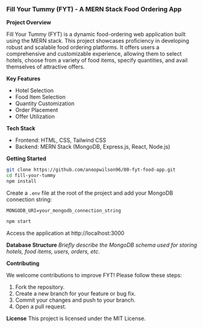 
### Fill Your Tummy (FYT) - A MERN Stack Food Ordering App

**Project Overview**

Fill Your Tummy (FYT) is a dynamic food-ordering web application built using the MERN stack. This project showcases proficiency in developing robust and scalable food ordering platforms. It offers users a comprehensive and customizable experience, allowing them to select hotels, choose from a variety of food items, specify quantities, and avail themselves of attractive offers.

**Key Features**

* Hotel Selection
* Food Item Selection
* Quantity Customization
* Order Placement
* Offer Utilization

**Tech Stack**

* Frontend: HTML, CSS, Tailwind CSS
* Backend: MERN Stack (MongoDB, Express.js, React, Node.js)

**Getting Started**

```bash
git clone https://github.com/anoopwilson96/00-fyt-food-app.git
cd fill-your-tummy
npm install
```

Create a `.env` file at the root of the project and add your MongoDB connection string:

```
MONGODB_URI=your_mongodb_connection_string
```

```bash
npm start
```

Access the application at http://localhost:3000

**Database Structure**
*Briefly describe the MongoDB schema used for storing hotels, food items, users, orders, etc.*

**Contributing**

We welcome contributions to improve FYT! Please follow these steps:

1. Fork the repository.
2. Create a new branch for your feature or bug fix.
3. Commit your changes and push to your branch.
4. Open a pull request.

**License**
This project is licensed under the MIT License.



